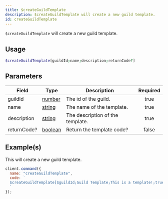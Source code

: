 ```yaml
---
title: $createGuildTemplate
description: $createGuildTemplate will create a new guild template.
id: createGuildTemplate
---
```


`$createGuildTemplate` will create a new guild template.

## Usage

```php
$createGuildTemplate[guildId;name;description;returnCode?]
```

## Parameters

| Field       | Type                                                                                                | Description                      | Required |
| ----------- | --------------------------------------------------------------------------------------------------- | -------------------------------- | :------: |
| guildId     | [number](https://developer.mozilla.org/en-US/docs/Web/JavaScript/Reference/Global_Objects/Number)   | The id of the guild.             |   true   |
| name        | [string](https://developer.mozilla.org/en-US/docs/Web/JavaScript/Reference/Global_Objects/String)   | The name of the template.        |   true   |
| description | [string](https://developer.mozilla.org/en-US/docs/Web/JavaScript/Reference/Global_Objects/String)   | The description of the template. |   true   |
| returnCode? | [boolean](https://developer.mozilla.org/en-US/docs/Web/JavaScript/Reference/Global_Objects/Boolean) | Return the template code?        |  false   |

## Example(s)

This will create a new guild template.

```javascript
client.command({
  name: "createGuildTemplate",
  code: `
  $createGuildTemplate[$guildId;Guild Template;This is a template!;true]
  `
});
```
